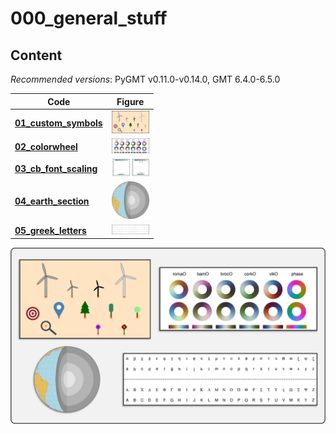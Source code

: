# 000_general_stuff

## Content

_Recommended versions_: PyGMT v0.11.0-v0.14.0, GMT 6.4.0-6.5.0

| Code | Figure |
| --- | --- |
| **[01_custom_symbols](https://github.com/yvonnefroehlich/gmt-pygmt-plotting/tree/main/000_general_stuff/01_custom_symbols)**   | <img src="https://github.com/yvonnefroehlich/gmt-pygmt-plotting/raw/main/000_general_stuff/01_custom_symbols/custom_symbols.png" width="60">             |
| **[02_colorwheel](https://github.com/yvonnefroehlich/gmt-pygmt-plotting/tree/main/000_general_stuff/02_colorwheel)**           | <img src="https://github.com/yvonnefroehlich/gmt-pygmt-plotting/raw/main/000_general_stuff/02_colorwheel/colorwheel_all_cmaps.png" width="60">           |
| **[03_cb_font_scaling](https://github.com/yvonnefroehlich/gmt-pygmt-plotting/tree/main/000_general_stuff/03_cb_font_scaling)** | <img src="https://github.com/yvonnefroehlich/gmt-pygmt-plotting/raw/main/000_general_stuff/03_cb_font_scaling/cb_font_scaling.png" width="60">           |
| **[04_earth_section](https://github.com/yvonnefroehlich/gmt-pygmt-plotting/tree/main/000_general_stuff/04_earth_section)**     | <img src="https://github.com/yvonnefroehlich/gmt-pygmt-plotting/raw/main/000_general_stuff/04_earth_section/earth_section_open_vertical.png" width="60"> |
| **[05_greek_letters](https://github.com/yvonnefroehlich/gmt-pygmt-plotting/tree/main/000_general_stuff/05_greek_letters)**     | <img src="https://github.com/yvonnefroehlich/gmt-pygmt-plotting/raw/main/000_general_stuff/05_greek_letters/greek_letters.png" width="60">               |

![](https://github.com/yvonnefroehlich/gmt-pygmt-plotting/raw/main/_images/github_maps_readme_000stuff.png)
